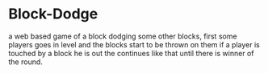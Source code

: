 # Block-Dodge
a web based game of a block dodging some other blocks, first some players goes in level and the blocks start to be thrown on them if a player is touched by a block he is out the continues like that until there is winner of the round.
